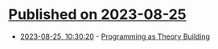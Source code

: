 # [Published on 2023-08-25](index.md)

* [2023-08-25, 10:30:20](https://lobste.rs/s/wqfbjo/programming_as_theory_building) - [Programming as Theory Building](https://ratfactor.com/papers/naur1)
